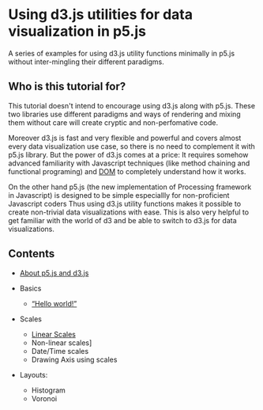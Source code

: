 <div class="header">

</div>

# Using d3.js utilities for data visualization in p5.js
<!--*by [Sepand Ansari](http://sepans.com/)-->


A series of examples for using d3.js utility functions minimally in p5.js without inter-mingling their different paradigms.

## Who is this tutorial for?
This tutorial doesn't intend to encourage using d3.js along with p5.js. These two libraries use different paradigms and ways of rendering and mixing them without 
care will create cryptic and non-perfomative code. 

Moreover d3.js is fast and very flexible and powerful and covers almost every data visualization 
use case, so there is no need to complement it with p5.js library. But the power of d3.js comes at a price: It requires somehow advanced familiarity 
with Javascript techniques (like method chaining and functional programing) and [DOM](https://en.wikipedia.org/wiki/Document_Object_Model) to completely understand how it works.

On the other hand p5.js (the new implementation of Processing framework in Javascript) is designed to be simple especiallly for non-proficient Javascript coders 
Thus using d3.js utility functions makes it possible to create non-trivial data visualizations with ease. 
This is also very helpful to get familiar with the world of d3 and be able to switch to d3.js for data visualizations.  

## Contents

* [About p5.js and d3.js](aboutp5d3/)

* Basics
    * [“Hello world!”](helloworld/)

* Scales
    * [Linear Scales](linear/)
    * Non-linear scales]
    * Date/Time scales
    * Drawing Axis using scales


* Layouts:
    * Histogram
    * Voronoi

<!--
* [Examples](examples/)

* [Glossary](glossary/)

* [Appendix:](appendix/) Other ways to use this book
	* [How can I navigate this book offline?](appendix/)

-->
<!--
## About the Author
<p class="header"><a href="http://twitter.com/" target="_blank">Twitter</a> - <a href="https://github.com/sepans" target="_blank">GitHub</a> 
-->

